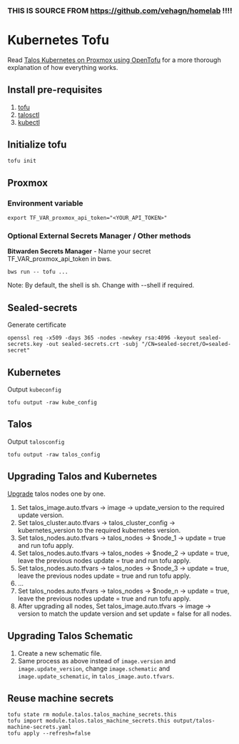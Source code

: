 ### THIS IS SOURCE FROM https://github.com/vehagn/homelab !!!!

# Kubernetes Tofu

Read [Talos Kubernetes on Proxmox using OpenTofu](https://blog.stonegarden.dev/articles/2024/08/talos-proxmox-tofu/) for
a more thorough explanation of how everything works.

## Install pre-requisites

1. [tofu](https://opentofu.org/docs/intro/install/)
2. [talosctl](https://www.talos.dev/v1.9/talos-guides/install/talosctl/)
3. [kubectl](https://kubernetes.io/docs/tasks/tools/#kubectl)

## Initialize tofu

```shell
tofu init
```

## Proxmox

### Environment variable

```shell
export TF_VAR_proxmox_api_token="<YOUR_API_TOKEN>"
```

### Optional External Secrets Manager / Other methods

**Bitwarden Secrets Manager** - Name your secret TF_VAR_proxmox_api_token in bws.

```shell
bws run -- tofu ...
```

Note: By default, the shell is sh. Change with --shell if required.

## Sealed-secrets

Generate certificate

```shell
openssl req -x509 -days 365 -nodes -newkey rsa:4096 -keyout sealed-secrets.key -out sealed-secrets.crt -subj "/CN=sealed-secret/O=sealed-secret"
```

## Kubernetes

Output `kubeconfig`

```shell
tofu output -raw kube_config
```

## Talos

Output `talosconfig`

```shell
tofu output -raw talos_config
```

## Upgrading Talos and Kubernetes

[Upgrade](https://blog.stonegarden.dev/articles/2024/08/talos-proxmox-tofu/#upgrading-the-cluster) talos nodes one by
one.

1. Set talos_image.auto.tfvars -> image -> update_version to the required update version.
2. Set talos_cluster.auto.tfvars -> talos_cluster_config -> kubernetes_version to the required kubernetes version.
3. Set talos_nodes.auto.tfvars -> talos_nodes -> $node_1 -> update = true and run tofu apply.
4. Set talos_nodes.auto.tfvars -> talos_nodes -> $node_2 -> update = true, leave the previous nodes update = true and
   run tofu apply.
5. Set talos_nodes.auto.tfvars -> talos_nodes -> $node_3 -> update = true, leave the previous nodes update = true and
   run tofu apply.
6. ...
7. Set talos_nodes.auto.tfvars -> talos_nodes -> $node_n -> update = true, leave the previous nodes update = true and
   run tofu apply.
8. After upgrading all nodes, Set talos_image.auto.tfvars -> image -> version to match the update version and set
   update = false for all nodes.

## Upgrading Talos Schematic

1. Create a new schematic file.
2. Same process as above instead of `image.version` and `image.update_version`, change `image.schematic` and
   `image.update_schematic`, in `talos_image.auto.tfvars`.

## Reuse machine secrets

```shell
tofu state rm module.talos.talos_machine_secrets.this
tofu import module.talos.talos_machine_secrets.this output/talos-machine-secrets.yaml
tofu apply --refresh=false
```
